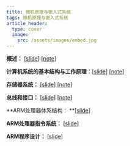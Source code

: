 ```yaml
---
title: 微机原理与嵌入式系统
tags: 微机原理与嵌入式系统
article_header:
  type: cover
  image:
    src: /assets/images/embed.jpg
---
```


<!--more-->

**概述：** [[slide](./slide/微嵌_第1章.pdf_)] [[note](./note/2020-02-22-微机原理与嵌入式系统概论)]

**计算机系统的基本结构与工作原理：**[[slide](./slide/微嵌_第2章.pdf_)] [[note](./note/2020-02-27-计算机系统的基本结构与工作原理)]

**存储器系统：** [[slide](./slide/微嵌_第3章.pdf_)] [[note](./note/2020-03-17-存储器系统)]

**总线和接口：** [[slide](./slide/微嵌_第4章.pdf_)] [[note](./note/2020-04-11-总线和接口)]

**ARM处理器体系结构： **[[slide](./slide/微嵌_第5章.pdf_)]

**ARM处理器指令系统：** [[slide](./slide/微嵌_第6章.pdf_)]

**ARM程序设计：** [[slide](./slide/微嵌_第7章.pdf_)]